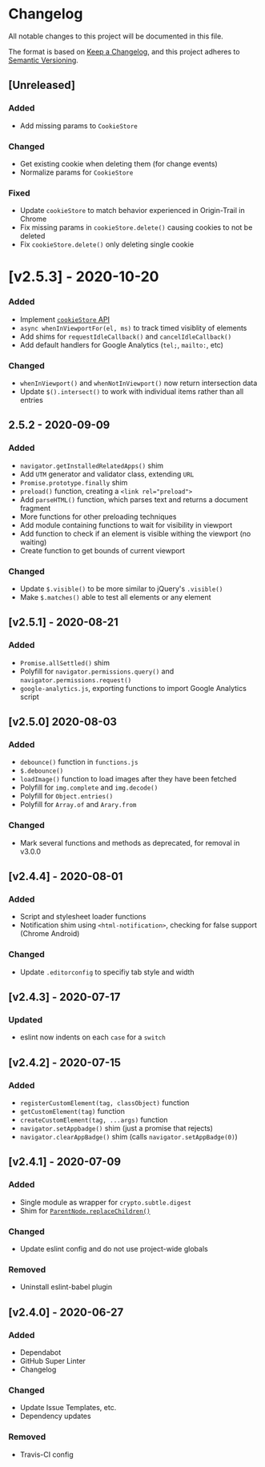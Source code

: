 <!-- markdownlint-disable -->
# Changelog
All notable changes to this project will be documented in this file.

The format is based on [Keep a Changelog](https://keepachangelog.com/en/1.0.0/),
and this project adheres to [Semantic Versioning](https://semver.org/spec/v2.0.0.html).

## [Unreleased]

### Added
- Add missing params to `CookieStore`

### Changed
- Get existing cookie when deleting them (for change events)
- Normalize params for `CookieStore`

### Fixed
- Update `cookieStore` to match behavior experienced in Origin-Trail in Chrome
- Fix missing params in `cookieStore.delete()` causing cookies to not be deleted
- Fix `cookieStore.delete()` only deleting single cookie

# [v2.5.3] - 2020-10-20

### Added
- Implement [`cookieStore` API](https://wicg.github.io/cookie-store/)
- `async whenInViewportFor(el, ms)` to track timed visiblity of elements
- Add shims for `requestIdleCallback()` and `cancelIdleCallback()`
- Add default handlers for Google Analytics (`tel;`, `mailto:`, etc)

### Changed
- `whenInViewport()` and `whenNotInViewport()` now return intersection data
- Update `$().intersect()` to work with individual items rather than all entries

## 2.5.2 - 2020-09-09

### Added
- `navigator.getInstalledRelatedApps()` shim
- Add `UTM` generator and validator class, extending `URL`
- `Promise.prototype.finally` shim
- `preload()` function, creating a `<link rel="preload">`
- Add `parseHTML()` function, which parses text and returns a document fragment
- More functions for other preloading techniques
- Add module containing functions to wait for visibility in viewport
- Add function to check if an element is visible withing the viewport (no waiting)
- Create function to get bounds of current viewport

### Changed
- Update `$.visible()` to be more similar to jQuery's `.visible()`
- Make `$.matches()` able to test all elements or any element

## [v2.5.1] - 2020-08-21

### Added
- `Promise.allSettled()` shim
- Polyfill for `navigator.permissions.query()` and `navigator.permissions.request()`
- `google-analytics.js`, exporting functions to import Google Analytics script

## [v2.5.0] 2020-08-03

### Added
- `debounce()` function in `functions.js`
- `$.debounce()`
- `loadImage()` function to load images after they have been fetched
- Polyfill for `img.complete` and `img.decode()`
- Polyfill for `Object.entries()`
- Polyfill for `Array.of` and `Arary.from`

### Changed
- Mark several functions and methods as deprecated, for removal in v3.0.0

## [v2.4.4] - 2020-08-01

### Added
- Script and stylesheet loader functions
- Notification shim using `<html-notification>`, checking for false support (Chrome Android)

### Changed
- Update `.editorconfig` to specifiy tab style and width

## [v2.4.3] - 2020-07-17

### Updated
- eslint now indents on each `case` for a `switch`

## [v2.4.2] - 2020-07-15

### Added
- `registerCustomElement(tag, classObject)` function
- `getCustomElement(tag)` function
- `createCustomElement(tag, ...args)` function
- `navigator.setAppbadge()` shim (just a promise that rejects)
- `navigator.clearAppBadge()` shim (calls `navigator.setAppBadge(0)`)

## [v2.4.1] - 2020-07-09

### Added
- Single module as wrapper for `crypto.subtle.digest`
- Shim for [`ParentNode.replaceChildren()`](https://developer.mozilla.org/en-US/docs/Web/API/ParentNode/replaceChildren)

### Changed
- Update eslint config and do not use project-wide globals

### Removed
- Uninstall eslint-babel plugin

## [v2.4.0] - 2020-06-27

### Added
- Dependabot
- GitHub Super Linter
- Changelog

### Changed
- Update Issue Templates, etc.
- Dependency updates

### Removed
- Travis-CI config
<!-- markdownlint-restore -->
